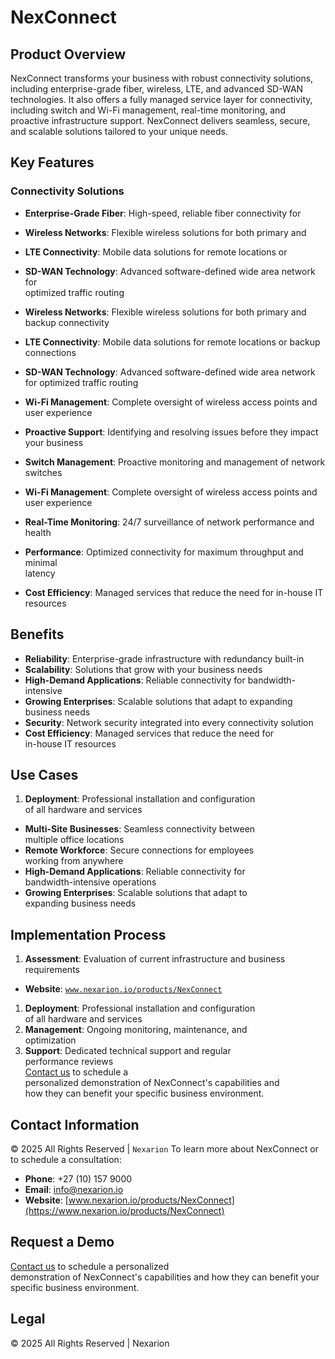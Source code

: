 # NexConnect

## Product Overview

NexConnect transforms your business with robust connectivity
solutions, including enterprise-grade fiber, wireless, LTE, and advanced
SD-WAN technologies. It also offers a fully managed service layer for
connectivity, including switch and Wi-Fi management, real-time
monitoring, and proactive infrastructure support. NexConnect delivers
seamless, secure, and scalable solutions tailored to your unique needs.

## Key Features

### Connectivity Solutions

- **Enterprise-Grade Fiber**: High-speed, reliable fiber connectivity for
- **Wireless Networks**: Flexible wireless solutions for both primary and
- **LTE Connectivity**: Mobile data solutions for remote locations or
- **SD-WAN Technology**: Advanced software-defined wide area network for  
  optimized traffic routing
- **Wireless Networks**: Flexible wireless solutions for both primary and
  backup connectivity
- **LTE Connectivity**: Mobile data solutions for remote locations or
  backup connections
- **SD-WAN Technology**: Advanced software-defined wide area network for
  optimized traffic routing
- **Wi-Fi Management**: Complete oversight of wireless access points and  
  user experience
- **Proactive Support**: Identifying and resolving issues before they
  impact your business

- **Switch Management**: Proactive monitoring and management of network
  switches
- **Wi-Fi Management**: Complete oversight of wireless access points and
  user experience
- **Real-Time Monitoring**: 24/7 surveillance of network performance and
  health
- **Performance**: Optimized connectivity for maximum throughput and
  minimal  
  latency
- **Cost Efficiency**: Managed services that reduce the need for in-house
  IT  
  resources

## Benefits

- **Reliability**: Enterprise-grade infrastructure with redundancy built-in
- **Scalability**: Solutions that grow with your business needs
- **High-Demand Applications**: Reliable connectivity for bandwidth-intensive
- **Growing Enterprises**: Scalable solutions that adapt to expanding  
  business needs
- **Security**: Network security integrated into every connectivity solution
- **Cost Efficiency**: Managed services that reduce the need for  
  in-house IT resources

## Use Cases

1. **Deployment**: Professional installation and configuration  
   of all hardware and services

- **Multi-Site Businesses**: Seamless connectivity between  
  multiple office locations
- **Remote Workforce**: Secure connections for employees  
  working from anywhere
- **High-Demand Applications**: Reliable connectivity for  
  bandwidth-intensive operations
- **Growing Enterprises**: Scalable solutions that adapt to  
  expanding business needs

## Implementation Process

1. **Assessment**: Evaluation of current infrastructure and business requirements

- **Website**: [`www.nexarion.io/products/NexConnect`](https://www.nexarion.io/products/NexConnect)

1. **Deployment**: Professional installation and configuration  
   of all hardware and services
2. **Management**: Ongoing monitoring, maintenance, and  
   optimization
3. **Support**: Dedicated technical support and regular  
   performance reviews  
   [Contact us](https://www.nexarion.io/contact) to schedule a  
   personalized demonstration of NexConnect's capabilities and  
   how they can benefit your specific business environment.

## Contact Information

© 2025 All Rights Reserved | `Nexarion`
To learn more about NexConnect or to schedule a consultation:

- **Phone**: +27 (10) 157 9000
- **Email**: [info@nexarion.io](mailto:info@nexarion.io)
- **Website**: [www.nexarion.io/products/NexConnect](https://www.nexarion.io/products/NexConnect)

## Request a Demo

[Contact us](https://www.nexarion.io/contact) to schedule a personalized  
demonstration of NexConnect's capabilities and how they can benefit your  
specific business environment.

## Legal

© 2025 All Rights Reserved | Nexarion
